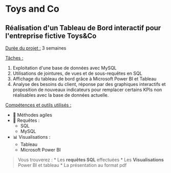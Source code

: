 # Toys and Co

## Réalisation d'un Tableau de Bord interactif pour l'entreprise fictive Toys&Co

<ins>Durée du projet :</ins> 3 semaines

<ins>Tâches :</ins>
1. Exploitation d'une base de données avec MySQL
2. Utilisations de jointures, de vues et de sous-requêtes en SQL
3. Affichage du tableau de bord grâce à Microsoft Power BI et Tableau
4. Analyse des besoins du client, réponse par des graphiques interactifs et proposition de nouveaux indicateurs pour remplacer certains KPIs non réalisables avec la base de données actuelle.

<ins>Compétences et outils utilisés :</ins>
* :briefcase: Méthodes agiles
* :page_facing_up: Requêtes :
  * SQL
  * MySQL
* :bar_chart: Visualisations : 
  * Tableau
  * Microsoft Power BI
  
    
>Vous trouverez :
>     *  Les **requêtes SQL** effectuées 
>     *  Les **Visualisations** Power BI et tableau
>     *  La présentation au format pdf
